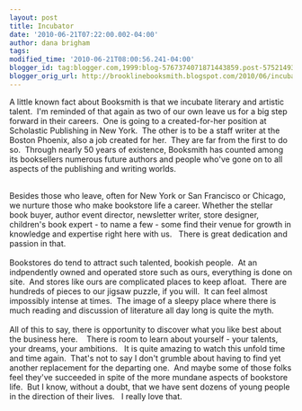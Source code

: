 ```yaml
---
layout: post
title: Incubator
date: '2010-06-21T07:22:00.002-04:00'
author: dana brigham
tags: 
modified_time: '2010-06-21T08:00:56.241-04:00'
blogger_id: tag:blogger.com,1999:blog-5767374071871443859.post-5752149340011039778
blogger_orig_url: http://brooklinebooksmith.blogspot.com/2010/06/incubator.html
---
```


A little known fact about Booksmith is that we incubate literary and artistic talent.  I'm reminded of that again as two of our own leave us for a big step forward in their careers.  One is going to a created-for-her position at Scholastic Publishing in New York.  The other is to be a staff writer at the Boston Phoenix, also a job created for her.  They are far from the first to do so.  Through nearly 50 years of existence, Booksmith has counted among its booksellers numerous future authors and people who've gone on to all aspects of the publishing and writing worlds.  <div><br /></div><div>Besides those who leave, often for New York or San Francisco or Chicago,   we nurture those who make bookstore life a career. Whether the stellar book buyer, author event director, newsletter writer, store designer, children's book expert - to name a few - some find their venue for growth in knowledge and expertise right here with us.   There is great dedication and passion in that.</div><div><br /></div><div>Bookstores do tend to attract such talented, bookish people.  At an indpendently owned and operated store such as ours, everything is done on site.  And stores like ours are complicated places to keep afloat.  There are hundreds of pieces to our jigsaw puzzle, if you will.  It can feel almost impossibly intense at times.  The image of a sleepy place where there is much reading and discussion of literature all day long is quite the myth.</div><div><br /></div><div>All of this to say, there is opportunity to discover what you like best about the business here.    There is room to learn about yourself - your talents, your dreams, your ambitions.   It is quite amazing to watch this unfold time and time again.  That's not to say I don't grumble about having to find yet another replacement for the departing one.  And maybe some of those folks feel they've succeeded in spite of the more mundane aspects of bookstore life.  But I know, without a doubt, that we have sent dozens of young people in the direction of their lives.   I really love that.</div>